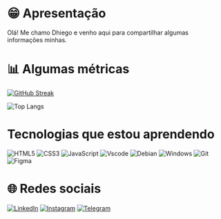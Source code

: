 # 😁 Apresentação
Olá! Me chamo Dhiego e venho aqui para compartilhar algumas informações minhas.

# 📊 Algumas métricas
[![GitHub Streak](https://streak-stats.demolab.com/?user=DhiegoCosta&theme=bear&background=000&border=30A3DC&dates=FFF)](https://git.io/streak-stats)

![Top Langs](https://github-readme-stats-git-masterrstaa-rickstaa.vercel.app/api/top-langs/?username=DhiegoCosta&bg_color=000&border_color=30A3DC&text_color=FFF)

# Tecnologias que estou aprendendo

![HTML5](https://img.shields.io/badge/HTML5-E34F26?style=for-the-badge&logo=html5&logoColor=white)
![CSS3](https://img.shields.io/badge/CSS3-1572B6?style=for-the-badge&logo=css3&logoColor=white)
![JavaScript](https://img.shields.io/badge/JavaScript-F7DF1E?style=for-the-badge&logo=javascript&logoColor=black)
![Vscode](https://img.shields.io/badge/Vscode-007ACC?style=for-the-badge&logo=visual-studio-code&logoColor=white)
![Debian](https://img.shields.io/badge/Debian-000?style=for-the-badge&logo=Debian)
![Windows](https://img.shields.io/badge/Windows-000?style=for-the-badge&logo=windows&logoColor=2CA5E0)
![Git](https://img.shields.io/badge/GIT-E44C30?style=for-the-badge&logo=git&logoColor=white)
![Figma](https://img.shields.io/badge/Figma-696969?style=for-the-badge&logo=figma&logoColor=figma)


# 🌐 Redes sociais

[![LinkedIn](https://img.shields.io/badge/LinkedIn-0077B5?style=for-the-badge&logo=linkedin&logoColor=white)](https://www.linkedin.com/in/dhiego-costa-araújo/)
[![Instagram](https://img.shields.io/badge/-Instagram-%23E4405F?style=for-the-badge&logo=instagram&logoColor=white)](https://www.instagram.com/dhiego_costa1/)
[![Telegram](https://img.shields.io/badge/Telegram-000?style=for-the-badge&logo=telegram&logoColor=2CA5E0)](https://t.me/dhiegocosta)